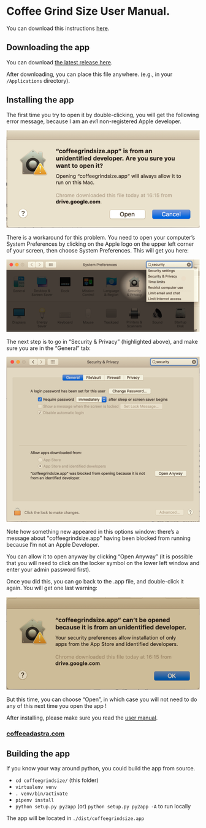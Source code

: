 # Coffee Grind Size User Manual. 

You can download this instructions [here](./Help/coffee_grind_size_installation.pdf).

## Downloading the app

You can download [the latest release here](https://github.com/jgagneastro/coffeegrindsize/releases/latest).

After downloading, you can place this file anywhere. (e.g., in your `/Applications` directory). 

## Installing the app

The first time you try to open it by double-clicking, you will get the following error message, because I am an _evil_ non-registered Apple developer.

![1](./media/1.png "1")

There is a workaround for this problem. You need to open your computer’s System Preferences by clicking on the Apple logo on the upper left corner of your screen, then choose System Preferences. This will get you here:

![3](./media/3.png "3")

The next step is to go in “Security & Privacy” (highlighted above), and make sure you are in the “General” tab:

![2](./media/2.png "2")

Note how something new appeared in this options window: there’s a message about "coffeegrindsize.app" having been blocked from running because I’m not an Apple Developer. 

You can allow it to open anyway by clicking “Open Anyway” (it is possible that you will need to click on the locker symbol on the lower left window and enter your admin password first).

Once you did this, you can go back to the .app file, and double-click it again. You will get one last warning:

![4](./media/4.png "4")

But this time, you can choose “Open”, in which case you will not need to do any of this next time you open the app !

After installing, please make sure you read the [user manual](./Help/coffee_grind_size_manual.pdf).

### [coffeeadastra.com](https://coffeeadastra.com/2019/04/07/an-app-to-measure-your-coffee-grind-size-distribution-2/)

## Building the app

If you know your way around python, you could build the app from source.

- `cd coffeegrindsize/` (this folder)
- `virtualenv venv`
- `. venv/bin/activate`
- `pipenv install`
- `python setup.py py2app` (or) `python setup.py py2app -A` to run locally

The app will be located in `./dist/coffeegrindsize.app`

